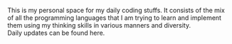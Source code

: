 This is my personal space for my daily coding stuffs. It consists of the mix of all the programming languages that I am trying to learn and implement them using my thinking skills in various manners and diversity.<br>
Daily updates can be found here.
